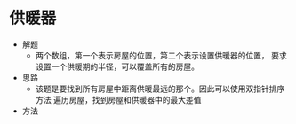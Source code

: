 # 供暖器   
- 解题
    - 两个数组，第一个表示房屋的位置，第二个表示设置供暖器的位置，
    要求设置一个供暖期的半径，可以覆盖所有的房屋。
- 思路
    - 该题是要找到所有房屋中距离供暖最远的那个。因此可以使用双指针排序方法
    遍历房屋，找到房屋和供暖器中的最大差值
- 方法